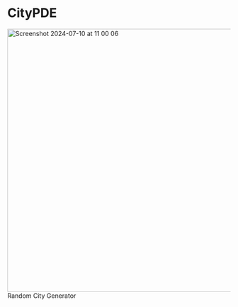 # CityPDE
<img width="595" alt="Screenshot 2024-07-10 at 11 00 06" src="https://github.com/JoeMighty/CityPDE/assets/18178462/cd2fea92-f3e1-4ede-82b9-798cebf38355"><br>
Random City Generator
